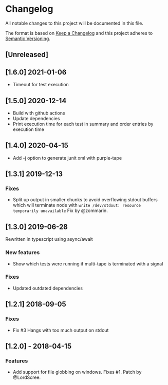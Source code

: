 # Changelog

All notable changes to this project will be documented in this file.

The format is based on [Keep a Changelog](http://keepachangelog.com/en/1.0.0/)
and this project adheres to [Semantic Versioning](http://semver.org/spec/v2.0.0.html).

## [Unreleased]

## [1.6.0] 2021-01-06

-   Timeout for test execution

## [1.5.0] 2020-12-14

-   Build with github actions
-   Update dependencies
-   Print execution time for each test in summary and order entries by execution time

## [1.4.0] 2020-04-15

-   Add -j option to generate junit xml with purple-tape

## [1.3.1] 2019-12-13

### Fixes

-   Split up output in smaller chunks to avoid overflowing stdout
    buffers which will terminate node with
    `write /dev/stdout: resource temporarily unavailable`
    Fix by @zommarin.

## [1.3.0] 2019-06-28

Rewritten in typescript using async/await

### New features

-   Show which tests were running if multi-tape is
    terminated with a signal

### Fixes

-   Updated outdated dependencies

## [1.2.1] 2018-09-05

### Fixes

-   Fix #3 Hangs with too much output on stdout

## [1.2.0] - 2018-04-15

### Features

-   Add support for file globbing on windows. Fixes #1. Patch by @LordScree.
